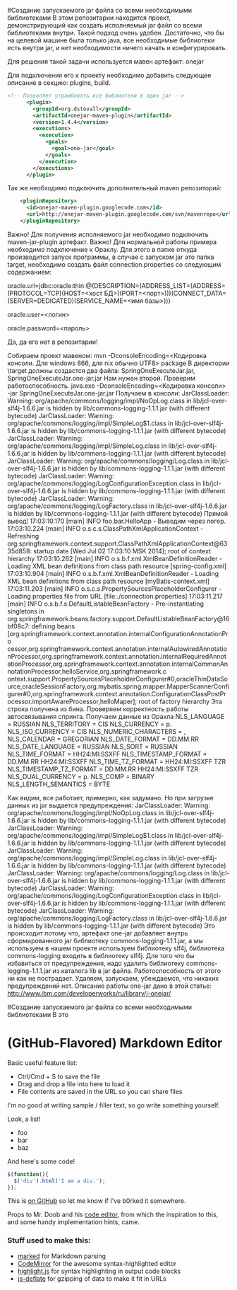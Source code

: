 #Создание запускаемого jar файла со всеми необходимыми библиотеками
В этом репозитарии находится проект, демонстрирующий как создать исполняемый jar файл со всеми библиотеками внутри. Такой подход очень удобен. Достаточно, что бы на целевой машине была только java, все необходимые библиотеки есть внутри jar, и нет необходимости ничего качать и конфигурировать.

Для решения такой задачи используется мавен артефакт: onejar

Для подключения его к проекту необходимо добавить следующее описание в секцию: plugins, build.
```XML
<!-- Позволяет утрамбовать все библиотеки в один jar -->
      <plugin>
        <groupId>org.dstovall</groupId>
        <artifactId>onejar-maven-plugin</artifactId>
        <version>1.4.4</version>
        <executions>
          <execution>
            <goals>
              <goal>one-jar</goal>
            </goals>
          </execution>
        </executions>
      </plugin>
```

Так же необходимо подключить дополнительный maven репозиторий:

```XML
    <pluginRepository>
      <id>onejar-maven-plugin.googlecode.com</id>
      <url>http://onejar-maven-plugin.googlecode.com/svn/mavenrepo</url>
    </pluginRepository>
```

Важно! Для получения исполняемого jar необходимо подключить maven-jar-plugin артефакт.
Важно! Для нормальной работы примера необходимо подключение к Ораклу. Для этого в папке откуда производится запуск программы, в случае с запуском jar это папка target, необходимо создать файл connection.properties со следующим содержанием:

oracle.url=jdbc:oracle:thin:@(DESCRIPTION=(ADDRESS_LIST=(ADDRESS=(PROTOCOL=TCP)(HOST=<хост БД>)(PORT=<порт>)))(CONNECT_DATA=(SERVER=DEDICATED)(SERVICE_NAME=<имя базы>)))

oracle.user=<логин>

oracle.password=<пароль>

Да, да его нет в репозитарии!

Собираем проект мавеном: mvn -DconsoleEncoding=<Кодировка консоли. Для windows 866, для nix обычно UTF8> package
В директории \target должны создастся два файла: SpringOneExecuteJar.jar, SpringOneExecuteJar.one-jar.jar 
Нам нужен второй. Проверим работоспособность. 
java.exe -DconsoleEncoding=<Кодировка консоли> -jar SpringOneExecuteJar.one-jar.jar
Получаем в консоли:
JarClassLoader: Warning: org/apache/commons/logging/impl/NoOpLog.class in lib/jcl-over-slf4j-1.6.6.jar is hidden by lib/commons-logging-1.1.1.jar (with different bytecode)
JarClassLoader: Warning: org/apache/commons/logging/impl/SimpleLog$1.class in lib/jcl-over-slf4j-1.6.6.jar is hidden by lib/commons-logging-1.1.1.jar (with different bytecode)
JarClassLoader: Warning: org/apache/commons/logging/impl/SimpleLog.class in lib/jcl-over-slf4j-1.6.6.jar is hidden by lib/commons-logging-1.1.1.jar (with different bytecode)
JarClassLoader: Warning: org/apache/commons/logging/Log.class in lib/jcl-over-slf4j-1.6.6.jar is hidden by lib/commons-logging-1.1.1.jar (with different bytecode)
JarClassLoader: Warning: org/apache/commons/logging/LogConfigurationException.class in lib/jcl-over-slf4j-1.6.6.jar is hidden by lib/commons-logging-1.1.1.jar (with different bytecode)
JarClassLoader: Warning: org/apache/commons/logging/LogFactory.class in lib/jcl-over-slf4j-1.6.6.jar is hidden by lib/commons-logging-1.1.1.jar (with different bytecode)
Прямой вывод!
17:03:10.170 [main] INFO  foo.bar.HelloApp - Выводим через логер.
17:03:10.224 [main] INFO  o.s.c.s.ClassPathXmlApplicationContext - Refreshing org.springframework.context.support.ClassPathXmlApplicationContext@6335d858: startup date [Wed Jul 02 17:03:10 MSK 2014]; root of context hierarchy
17:03:10.262 [main] INFO  o.s.b.f.xml.XmlBeanDefinitionReader - Loading XML bean definitions from class path resource [spring-config.xml]
17:03:10.904 [main] INFO  o.s.b.f.xml.XmlBeanDefinitionReader - Loading XML bean definitions from class path resource [myBatis-context.xml]
17:03:11.203 [main] INFO  o.s.c.s.PropertySourcesPlaceholderConfigurer - Loading properties file from URL [file:./connection.properties]
17:03:11.217 [main] INFO  o.s.b.f.s.DefaultListableBeanFactory - Pre-instantiating singletons in org.springframework.beans.factory.support.DefaultListableBeanFactory@16bf08c7: defining beans [org.springframework.context.annotation.internalConfigurationAnnotationPro
cessor,org.springframework.context.annotation.internalAutowiredAnnotationProcessor,org.springframework.context.annotation.internalRequiredAnnotationProcessor,org.springframework.context.annotation.internalCommonAnnotationProcessor,helloService,org.springframework.c
ontext.support.PropertySourcesPlaceholderConfigurer#0,oracleThinDataSource,oracleSessionFactory,org.mybatis.spring.mapper.MapperScannerConfigurer#0,org.springframework.context.annotation.ConfigurationClassPostProcessor.importAwareProcessor,helloMaper]; root of factory hierarchy
Эта строка получена из бина. Проверяем корректность работы автосвязывания спринга.
Получаем данные из Оракла
NLS_LANGUAGE = RUSSIAN
NLS_TERRITORY = CIS
NLS_CURRENCY = р.
NLS_ISO_CURRENCY = CIS
NLS_NUMERIC_CHARACTERS = ,
NLS_CALENDAR = GREGORIAN
NLS_DATE_FORMAT = DD.MM.RR
NLS_DATE_LANGUAGE = RUSSIAN
NLS_SORT = RUSSIAN
NLS_TIME_FORMAT = HH24:MI:SSXFF
NLS_TIMESTAMP_FORMAT = DD.MM.RR HH24:MI:SSXFF
NLS_TIME_TZ_FORMAT = HH24:MI:SSXFF TZR
NLS_TIMESTAMP_TZ_FORMAT = DD.MM.RR HH24:MI:SSXFF TZR
NLS_DUAL_CURRENCY = р.
NLS_COMP = BINARY
NLS_LENGTH_SEMANTICS = BYTE

Как видим, все работает, примерно, как задумано. Но при загрузке данных из jar выдается предупреждения:
JarClassLoader: Warning: org/apache/commons/logging/impl/NoOpLog.class in lib/jcl-over-slf4j-1.6.6.jar is hidden by lib/commons-logging-1.1.1.jar (with different bytecode)
JarClassLoader: Warning: org/apache/commons/logging/impl/SimpleLog$1.class in lib/jcl-over-slf4j-1.6.6.jar is hidden by lib/commons-logging-1.1.1.jar (with different bytecode)
JarClassLoader: Warning: org/apache/commons/logging/impl/SimpleLog.class in lib/jcl-over-slf4j-1.6.6.jar is hidden by lib/commons-logging-1.1.1.jar (with different bytecode)
JarClassLoader: Warning: org/apache/commons/logging/Log.class in lib/jcl-over-slf4j-1.6.6.jar is hidden by lib/commons-logging-1.1.1.jar (with different bytecode)
JarClassLoader: Warning: org/apache/commons/logging/LogConfigurationException.class in lib/jcl-over-slf4j-1.6.6.jar is hidden by lib/commons-logging-1.1.1.jar (with different bytecode)
JarClassLoader: Warning: org/apache/commons/logging/LogFactory.class in lib/jcl-over-slf4j-1.6.6.jar is hidden by lib/commons-logging-1.1.1.jar (with different bytecode)
Это происходит потому что, артефакт one-jar добавляет внутрь сформированного jar библиотеку commons-logging-1.1.1.jar, а мы используем в нашем проекте используем библиотеку slf4j, библиотека commons-logging входить в библиотеку  slf4j. Для того что бы избавиться от предупреждения, надо удалить библиотеку  commons-logging-1.1.1.jar из каталога lib в jar файла. Работоспособность от этого ни как не пострадает. Удаляем, запускаем, убеждаемся, что никаких предупреждений нет.
Описание работы one-jar дано в этой статье: http://www.ibm.com/developerworks/ru/library/j-onejar/


#Создание запускаемого jar файла со всеми необходимыми библиотеками
В это

# (GitHub-Flavored) Markdown Editor

Basic useful feature list:

 * Ctrl/Cmd + S to save the file
 * Drag and drop a file into here to load it
 * File contents are saved in the URL so you can share files


I'm no good at writing sample / filler text, so go write something yourself.

Look, a list!

 * foo
 * bar
 * baz

And here's some code!

```javascript
$(function(){
  $('div').html('I am a div.');
});
```

This is [on GitHub](https://github.com/jbt/markdown-editor) so let me know if I've b0rked it somewhere.


Props to Mr. Doob and his [code editor](http://mrdoob.com/projects/code-editor/), from which
the inspiration to this, and some handy implementation hints, came.

### Stuff used to make this:

 * [marked](https://github.com/chjj) for Markdown parsing
 * [CodeMirror](http://codemirror.net/) for the awesome syntax-highlighted editor
 * [highlight.js](http://softwaremaniacs.org/soft/highlight/en/) for syntax highlighting in output code blocks
 * [js-deflate](https://github.com/dankogai/js-deflate) for gzipping of data to make it fit in URLs
